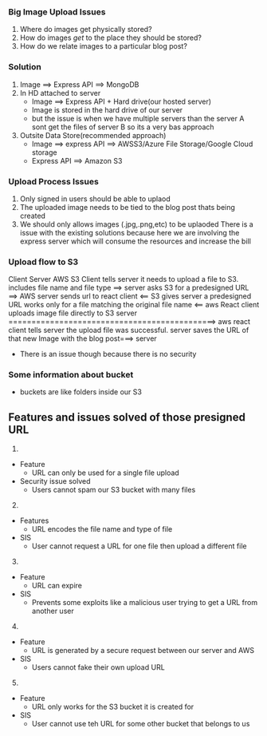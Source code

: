 ### Big Image Upload Issues

1. Where do images get physically stored?
2. How do images _get_ to the place they should be stored?
3. How do we relate images to a particular blog post?

### Solution

1. Image ==> Express API ==> MongoDB
2. In HD attached to server
   - Image ==> Express API + Hard drive(our hosted server)
   - Image is stored in the hard drive of our server
   - but the issue is when we have multiple servers than the server A sont get the files of server B so its a very bas approach
3. Outsite Data Store(recommended approach)
   - Image ==> express API ==> AWSS3/Azure File Storage/Google Cloud storage
   - Express API ==> Amazon S3

### Upload Process Issues

1. Only signed in users should be able to uplaod
2. The uploaded image needs to be tied to the blog post thats being created
3. We should only allows images (.jpg,.png,etc) to be uplaoded
   There is a issue with the existing solutions because here we are involving the express server which will consume the resources and increase the bill

### Upload flow to S3

Client Server AWS S3
Client tells server it needs to upload a file to S3. includes file name and file type ==> server asks S3 for a predesigned URL ==> AWS
server sends url to react client <== S3 gives server a predesigned URL works only for a file matching the original file name <== aws
React client uploads image file directly to S3 server =============================================> aws
react client tells server the upload file was successful. server saves the URL of that new Image with the blog post===> server

- There is an issue though because there is no security

### Some information about bucket

- buckets are like folders inside our S3

## Features and issues solved of those presigned URL

1.

- Feature
  - URL can only be used for a single file upload
- Security issue solved
  - Users cannot spam our S3 bucket with many files

2.

- Features
  - URL encodes the file name and type of file
- SIS
  - User cannot request a URL for one file then upload a different file

3.

- Feature
  - URL can expire
- SIS
  - Prevents some exploits like a malicious user trying to get a URL from another user

4.

- Feature
  - URL is generated by a secure request between our server and AWS
- SIS
  - Users cannot fake their own upload URL

5.

- Feature
  - URL only works for the S3 bucket it is created for
- SIS
  - User cannot use teh URL for some other bucket that belongs to us
